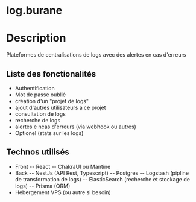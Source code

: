 # log.burane

# Description
Plateformes de centralisations de logs avec des alertes en cas d'erreurs

## Liste des fonctionalités
- Authentification
- Mot de passe oublié
- création d'un "projet de logs"
- ajout d'autres utilisateurs a ce projet
- consultation de logs
- recherche de logs
- alertes e ncas d'erreurs (via webhook ou autres)
- Optionel (stats sur les logs)

## Technos utilisés
- Front
 -- React
 -- ChakraUI ou Mantine
- Back
 -- NestJs (API Rest, Typescript)
 -- Postgres
 -- Logstash (pipline de transformation de logs)
 -- ElasticSearch (recherche et stockage de logs)
 -- Prisma (ORM)
- Hebergement VPS (ou autre si besoin)
